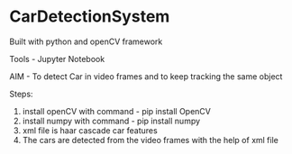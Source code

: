 # CarDetectionSystem

Built with python and openCV framework

Tools - Jupyter Notebook

AIM - To detect Car in video frames and to keep tracking the same object

Steps:
1. install openCV with command - pip install OpenCV
2. install numpy with command  - pip install numpy
3. xml file is haar cascade car features
4. The cars are detected from the video frames with the help of xml file
